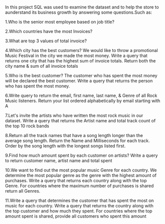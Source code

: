 In this project SQL was used to examine the dataset and to help the store to aunderstand its business growth by answering some questions.Such as:

1.Who is the senior most employee based on job title?

2.Which countries have the most Invoices?

3.What are top 3 values of total invoice?

4.Which city has the best customers? We would like to throw a promotional Music Festival in the city we made the most money. Write a query that returns one city that has the highest sum of invoice totals. Return both the city name & sum of all invoice totals

5.Who is the best customer? The customer who has spent the most money will be declared the best customer. Write a query that returns the person who has spent the most money.

6.Write query to return the email, first name, last name, & Genre of all Rock Music listeners. Return your list ordered alphabetically by email starting with A

7.Let's invite the artists who have written the most rock music in our dataset. Write a query that returns the Artist name and total track count of the top 10 rock bands

8.Return all the track names that have a song length longer than the average song length. Return the Name and Milliseconds for each track. Order by the song length with the longest songs listed first.

9.Find how much amount spent by each customer on artists? Write a query to return customer name, artist name and total spent

10.We want to find out the most popular music Genre for each country. We determine the most popular genre as the genre with the highest amount of purchases. Write a query that returns each country along with the top Genre. For countries where the maximum number of purchases is shared return all Genres.

11.Write a query that determines the customer that has spent the most on music for each country. Write a query that returns the country along with the top customer and how much they spent. For countries where the top amount spent is shared, provide all customers who spent this amount
